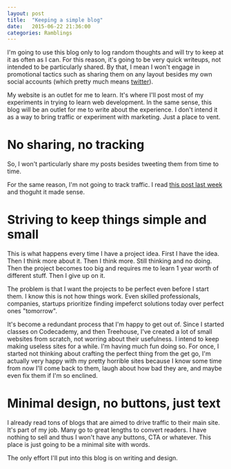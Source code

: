 ```yaml
---
layout: post
title:  "Keeping a simple blog"
date:   2015-06-22 21:36:00
categories: Ramblings
---
```


I'm going to use this blog only to log random thoughts and will try to keep at it as often as I can. For this reason, it's going to be very quick writeups, not intended to be particularly shared. By that, I mean I won't engage in promotional tactics such as sharing them on any layout besides my own social accounts (which pretty much means [twitter](http://twitter.com/thibautdavoult)).

My website is an outlet for me to learn. It's where I'll post most of my experiments in trying to learn web development. In the same sense, this blog will be an outlet for me to write about the experience. I don't intend it as a way to bring traffic or experiment with marketing. Just a place to vent.

# No sharing, no tracking

So, I won't particularly share my posts besides tweeting them from time to time.

For the same reason, I'm not going to track traffic. I read [this post last week](http://www.andjosh.com/2015/02/01/no-analytics-on-my-site/) and thoguht it made sense.

# Striving to keep things simple and small

This is what happens every time I have a project idea. First I have the idea. Then I think more about it. Then I think more. Still thinking and no doing. Then the project becomes too big and requires me to learn 1 year worth of different stuff. Then I give up on it.

The problem is that I want the projects to be perfect even before I start them. I know this is not how things work. Even skilled professionals, companies, startups prioritize finding impeferct solutions today over perfect ones "tomorrow".

It's become a redundant process that I'm happy to get out of. Since I started classes on Codecademy, and then Treehouse, I've created a lot of small websites from scratch, not worring about their usefulness. I intend to keep making useless sites for a while. I'm having much fun doing so. For once, I started not thinking about crafting the perfect thing from the get go, I'm actually very happy with my pretty horrible sites because I know some time from now I'll come back to them, laugh about how bad they are, and maybe even fix them if I'm so enclined.

# Minimal design, no buttons, just text

I already read tons of blogs that are aimed to drive traffic to their main site. It's part of my job. Many go to great lengths to convert readers. I have nothing to sell and thus I won't have any buttons, CTA or whatever. This place is just going to be a minimal site with words.

The only effort I'll put into this blog is on writing and design.